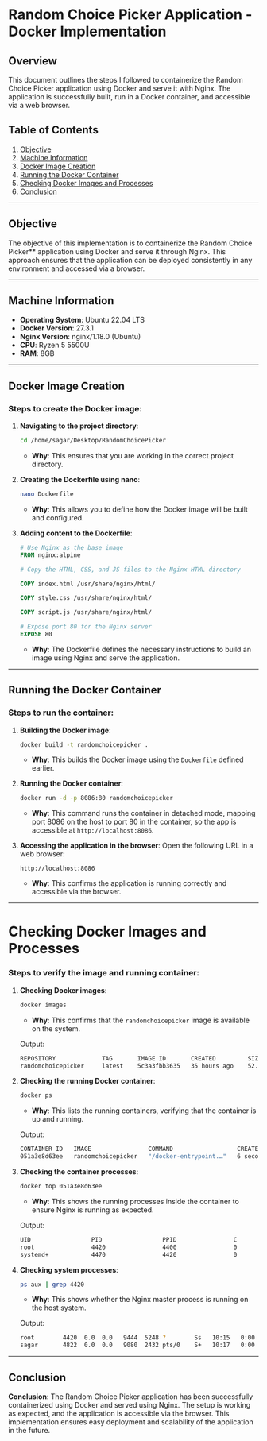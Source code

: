 # Random Choice Picker Application - Docker Implementation

## Overview
This document outlines the steps I followed to containerize the Random Choice Picker application using Docker and serve it with Nginx. The application is successfully built, run in a Docker container, and accessible via a web browser.

## Table of Contents
1. [Objective](#objective)
2. [Machine Information](#machine-information)
3. [Docker Image Creation](#docker-image-creation)
4. [Running the Docker Container](#running-the-docker-container)
5. [Checking Docker Images and Processes](#checking-docker-images-and-processes)
6. [Conclusion](#conclusion)

---

## Objective
The objective of this implementation is to containerize the Random Choice Picker** application using Docker and serve it through Nginx. This approach ensures that the application can be deployed consistently in any environment and accessed via a browser.

---

## Machine Information
- **Operating System**: Ubuntu 22.04 LTS
- **Docker Version**: 27.3.1
- **Nginx Version**: nginx/1.18.0 (Ubuntu)
- **CPU**: Ryzen 5 5500U
- **RAM**: 8GB

---

## Docker Image Creation

### Steps to create the Docker image:
1. **Navigating to the project directory**:
    ```bash
    cd /home/sagar/Desktop/RandomChoicePicker
    ```
    - **Why**: This ensures that you are working in the correct project directory.

2. **Creating the Dockerfile using nano**:
    ```bash
    nano Dockerfile
    ```
    - **Why**: This allows you to define how the Docker image will be built and configured.

3. **Adding content to the Dockerfile**:
    ```dockerfile
    # Use Nginx as the base image
    FROM nginx:alpine

    # Copy the HTML, CSS, and JS files to the Nginx HTML directory

    COPY index.html /usr/share/nginx/html/

    COPY style.css /usr/share/nginx/html/

    COPY script.js /usr/share/nginx/html/

    # Expose port 80 for the Nginx server
    EXPOSE 80
    ```
    - **Why**: The Dockerfile defines the necessary instructions to build an image using Nginx and serve the application.

---

## Running the Docker Container

### Steps to run the container:
1. **Building the Docker image**:
    ```bash
    docker build -t randomchoicepicker .
    ```
    - **Why**: This builds the Docker image using the `Dockerfile` defined earlier.

2. **Running the Docker container**:
    ```bash
    docker run -d -p 8086:80 randomchoicepicker
    ```
    - **Why**: This command runs the container in detached mode, mapping port 8086 on the host to port 80 in the container, so the app is accessible at `http://localhost:8086`.

3. **Accessing the application in the browser**:
    Open the following URL in a web browser:
    ```
    http://localhost:8086
    ```
    - **Why**: This confirms the application is running correctly and accessible via the browser.

---

# Checking Docker Images and Processes

### Steps to verify the image and running container:
1. **Checking Docker images**:
    ```bash
    docker images
    ```
    - **Why**: This confirms that the `randomchoicepicker` image is available on the system.

    Output:
    ```bash
    REPOSITORY             TAG       IMAGE ID       CREATED         SIZE
    randomchoicepicker     latest    5c3a3fbb3635   35 hours ago    52.5MB
    ```

2. **Checking the running Docker container**:
    ```bash
    docker ps
    ```
    - **Why**: This lists the running containers, verifying that the container is up and running.

    Output:
    ```bash
    CONTAINER ID   IMAGE                COMMAND                  CREATED         STATUS         PORTS                                     NAMES
    051a3e8d63ee   randomchoicepicker   "/docker-entrypoint.…"   6 seconds ago   Up 6 seconds   0.0.0.0:8086->80/tcp, [::]:8086->80/tcp   hopeful_fermi
    ```

3. **Checking the container processes**:
    ```bash
    docker top 051a3e8d63ee
    ```
    - **Why**: This shows the running processes inside the container to ensure Nginx is running as expected.

    Output:
    ```bash
    UID                 PID                 PPID                C                   STIME               TTY                 TIME                CMD
    root                4420                4400                0                   10:15               ?                   00:00:00            nginx: master process nginx -g daemon off;
    systemd+            4470                4420                0                   10:15               ?                   00:00:00            nginx: worker process
    ```

4. **Checking system processes**:
    ```bash
    ps aux | grep 4420
    ```
    - **Why**: This shows whether the Nginx master process is running on the host system.

    Output:
    ```bash
    root        4420  0.0  0.0   9444  5248 ?        Ss   10:15   0:00 nginx: master process nginx -g daemon off;
    sagar       4822  0.0  0.0   9080  2432 pts/0    S+   10:17   0:00 grep --color=auto 4420
    ```

---

## Conclusion


**Conclusion**: The Random Choice Picker application has been successfully containerized using Docker and served using Nginx. The setup is working as expected, and the application is accessible via the browser. This implementation ensures easy deployment and scalability of the application in the future.
